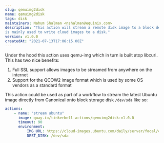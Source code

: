 ```yaml
---
slug: qemuimg2disk
name: qemuimg2disk
tags: disk
maintainers: Nahum Shalman <nshalman@equinix.com>
description: "This action will stream a remote disk image to a block device, and
is mainly used to write cloud images to a disk."
version: v1.0.0
createdAt: "2021-07-13T17:06:15.00Z"
---
```


Under the hood this action uses qemu-img which in turn
is built atop libcurl. This has two nice benefits:

1. Full SSL support allows images to be streamed from anywhere on the internet
2. Support for the QCOW2 image format which is used by some OS vendors as a standard format

This action could be used as part of a workflow to stream the latest Ubuntu image
directly from Canonical onto block storage disk `/dev/sda` like so:

```yaml
actions:
    - name: "stream ubuntu"
      image: quay.io/tinkerbell-actions/qemuimg2disk:v1.0.0
      timeout: 90
      environment:
          IMG_URL: https://cloud-images.ubuntu.com/daily/server/focal/current/focal-server-cloudimg-amd64.img
          DEST_DISK: /dev/sda
```
